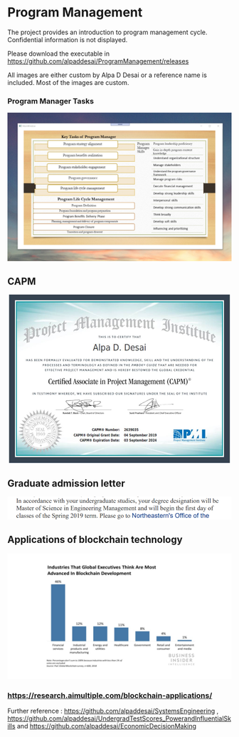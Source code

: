 # Program Management

The project provides an introduction to program management cycle. Confidential information is not displayed. 

Please download the executable in https://github.com/alpaddesai/ProgramManagement/releases

All images are either custom by Alpa D Desai or a reference name is included. Most of the images are custom.

### Program Manager Tasks
![image](ProgramManager.png)

## CAPM
![image](CAPMCertificate.jpg)

## Graduate admission letter
![image](EngineeringMgmt.png)

## Applications of blockchain technology 
![image](BlockchainApplications.jpg)
### https://research.aimultiple.com/blockchain-applications/

Further reference :  https://github.com/alpaddesai/SystemsEngineering , https://github.com/alpaddesai/UndergradTestScores_PowerandInfluentialSkills and  https://github.com/alpaddesai/EconomicDecisionMaking 

